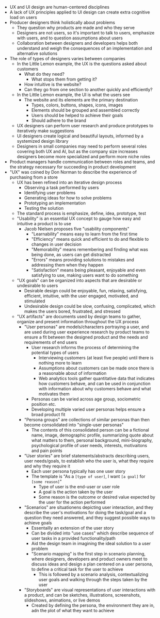 - UX and UI design are human-centered disciplines
- A lack of UX principles applied to UI design can create extra cognitive load on users
- Producer designers think holistically about problems
  - They question why products are made and who they serve
  - Designers are not users, so it's important to talk to users, emphasize with users, and to question assumptions about users
  - Collaboration between designers and developers helps both understand and weigh the consequences of an implementation and alternative solutions
- The role of types of designers varies between companies
  - In the Little Lemon example, the UX is the questions asked about customers
    - What do they need?
      - What stops them from getting it?
    - How intuitive is the website?
    - Can they go from one section to another quickly and efficiently?
  - In the Little Lemon example, the UI is what the users see
    - The website and its elements are the primary destination
      - Types, colors, buttons, shapes, icons, images
      - Elements should be grouped and assembled correctly
      - Users should be helped to achieve their goals
      - Should adhere to the brand
  - UX designers can perform user research and produce prototypes to iteratively make suggestions
  - UI designers create logical and beautiful layouts, informed by a systemized design library
  - Designers in small companies may need to perform several roles covering both UX and AI, but as the company size increases designers become more specialized and perform more niche roles
- Product managers handle communication between roles and teams, and the strategy necessary for succeeding in product development
- "UX" was coined by Don Norman to describe the experience of purchasing from a store
  - UX has been refined into an iterative design process
    - Observing a task performed by users
    - Identifying user problems
    - Generating ideas for how to solve problems
    - Prototyping an implementation
    - Testing the solution
  - The standard process is emphasize, define, idea, prototype, test
  - "Usability" is an essential UX concept to gauge how easy and intuitive a product is to use
    - Jacob Nielsen proposes five "usability components"
      - "Learnability" means easy to learn from the first time
      - "Efficiency" means quick and efficient to do and flexible to changes in user decision
      - "Memorability" means remembering and finding what was being done, as users can get distracted
      - "Errors" means providing solutions to mistakes and addressing them when they happen
      - "Satisfaction" means being pleasant, enjoyable and even satisfying to use, making users want to do something
  - "UX goals" can be organized into aspects that are desirable or undesirable to users
    - Desirable design could be enjoyable, fun, relaxing, satisfying, efficient, intuitive, with the user engaged, motivated, and stimulated
    - Undesirable design could be slow, confusing, complicated, which makes the users bored, frustrated, and stressed
  - "UX artifacts" are documents used by design teams to gather, organize and present information throughout the UX process
    - "User personas" are models/characters portraying a user, and are used during user experience research by product teams to ensure a fit between the designed product and the needs and requirements of end users
      - User research informs the process of determining the potential types of users
        - Interviewing customers (at least five people) until there is nothing more to learn
        - Assumptions about customers can be made once there is a reasonable about of information
        - Web analytics tools gather quantitative data that indicates how customers behave, and can be used in conjunction with information about why customers behave and what motivates them
      - Personas can be varied across age group, sociometric position etc.
      - Developing multiple varied user personas helps ensure a broad product fit
    - "Persona groups" are collections of similar personas than then become consolidated into "single-user personas"
      - The contents of this consolidated person can be a fictional name, image, demographic profile, summarizing quote about what matters to them, personal background, mini-biography, psychological profile of user needs, interests, motivaitons and pain points
    - "User stories" are brief statements/abstracts describing users, user needs/goals, to establish who the user is, what they require and why they require it
      - Each user persona typically has one user story
      - The template is "As a `[type of user]`, I want `[a goal]` for `[some reason]`"
        - Type of user is the end-user or user role
        - A goal is the action taken by the user
        - Some reason is the outcome or desired value expected by the user for the action performed
    - "Scenarios" are situationens depicting user interaction, and they describe the user's motivations for doing the task/goal and a question they need answered, and they suggest possible ways to achieve goals
      - Essentailly an extension of the user story
      - Can be divided into "use cases" which describe sequence of user tasks in a provided functionality/path
      - Aid the design team in imagining the ideal solution to a user problem
      - "Scenario mapping" is the first step in scenario planning, where designers, developers and product owners meet to discuss ideas and design a plan centered on a user persona, to define a critical task for the user to achieve
        - This is followed by a scenario analysis, contextualizing user goals and walking through the steps taken by the user
    - "Storyboards" are visual representations of user interactions with a product, and can be sketches, illustrations, screenshots, slideshows, animations, or live demos
      - Created by defining the persona, the environment they are in, adn the plot of what they want to achieve